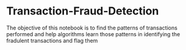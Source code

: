 # Transaction-Fraud-Detection
The objective of this notebook is to find the patterns of transactions performed and help algorithms learn those patterns in identifying the fradulent transactions and flag them
